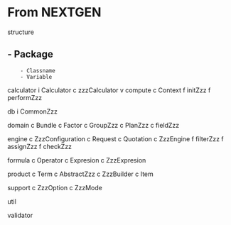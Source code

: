 # From NEXTGEN

structure
## - Package
		- Classname
		- Variable


calculator
	i 	Calculator
	c 	zzzCalculator
	v	compute
	c 	Context
	f 	initZzz
	f 	performZzz
	
db
	i 	CommonZzz

domain
	c 	Bundle
	c 	Factor
	c 	GroupZzz
	c 	PlanZzz
	c 	fieldZzz
	
engine
	c 	ZzzConfiguration
	c  	Request
	c 	Quotation
	c 	ZzzEngine
	f 	filterZzz
	f 	assignZzz
	f 	checkZzz
	
formula
	c 	Operator
	c 	Expresion
	c 	ZzzExpresion

product
	c 	Term
	c 	AbstractZzz
	c 	ZzzBuilder
	c 	Item
	
	
support
	c 	ZzzOption
	c 	ZzzMode
	
util

validator